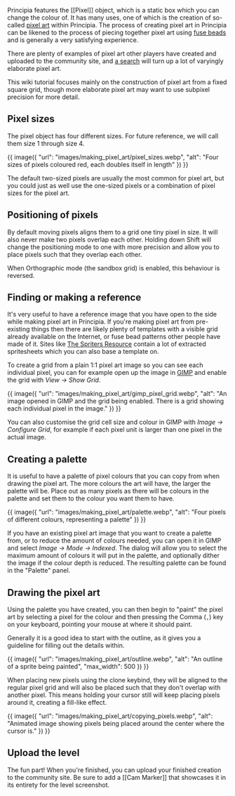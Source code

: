 Principia features the [[Pixel]] object, which is a static box which you can change the colour of. It has many uses, one of which is the creation of so-called [pixel art](https://en.wikipedia.org/wiki/Pixel_art) within Principia. The process of creating pixel art in Principia can be likened to the process of piecing together pixel art using [fuse beads](https://en.wikipedia.org/wiki/Fuse_beads) and is generally a very satisfying experience.

There are plenty of examples of pixel art other players have created and uploaded to the community site, and [a search](https://principia-web.se/search?query=pixel+art&search_in=archive) will turn up a lot of varyingly elaborate pixel art.

This wiki tutorial focuses mainly on the construction of pixel art from a fixed square grid, though more elaborate pixel art may want to use subpixel precision for more detail.

## Pixel sizes
The pixel object has four different sizes. For future reference, we will call them size 1 through size 4.

{{ image({
	"url": "images/making_pixel_art/pixel_sizes.webp",
	"alt": "Four sizes of pixels coloured red, each doubles itself in length"
}) }}

The default two-sized pixels are usually the most common for pixel art, but you could just as well use the one-sized pixels or a combination of pixel sizes for the pixel art.

## Positioning of pixels
By default moving pixels aligns them to a grid one tiny pixel in size. It will also never make two pixels overlap each other. Holding down Shift will change the positioning mode to one with more precision and allow you to place pixels such that they overlap each other.

When Orthographic mode (the sandbox grid) is enabled, this behaviour is reversed.

## Finding or making a reference
It's very useful to have a reference image that you have open to the side while making pixel art in Principia. If you're making pixel art from pre-existing things then there are likely plenty of templates with a visible grid already available on the Internet, or fuse bead patterns other people have made of it. Sites like [The Spriters Resource](https://www.spriters-resource.com/) contain a lot of extracted spritesheets which you can also base a template on.

To create a grid from a plain 1:1 pixel art image so you can see each individual pixel, you can for example open up the image in [GIMP](https://www.gimp.org/) and enable the grid with *View -> Show Grid*.

{{ image({
	"url": "images/making_pixel_art/gimp_pixel_grid.webp",
	"alt": "An image opened in GIMP and the grid being enabled. There is a grid showing each individual pixel in the image."
}) }}

You can also customise the grid cell size and colour in GIMP with *Image -> Configure Grid*, for example if each pixel unit is larger than one pixel in the actual image.

## Creating a palette
It is useful to have a palette of pixel colours that you can copy from when drawing the pixel art. The more colours the art will have, the larger the palette will be. Place out as many pixels as there will be colours in the palette and set them to the colour you want them to have.

{{ image({
	"url": "images/making_pixel_art/palette.webp",
	"alt": "Four pixels of different colours, representing a palette"
}) }}

If you have an existing pixel art image that you want to create a palette from, or to reduce the amount of colours needed, you can open it in GIMP and select *Image -> Mode -> Indexed*. The dialog will allow you to select the maximum amount of colours it will put in the palette, and optionally dither the image if the colour depth is reduced. The resulting palette can be found in the "Palette" panel.

## Drawing the pixel art
Using the palette you have created, you can then begin to "paint" the pixel art by selecting a pixel for the colour and then pressing the Comma (`,`) key on your keyboard, pointing your mouse at where it should paint.

Generally it is a good idea to start with the outline, as it gives you a guideline for filling out the details within.

{{ image({
	"url": "images/making_pixel_art/outline.webp",
	"alt": "An outline of a sprite being painted",
	"max_width": 500
}) }}

When placing new pixels using the clone keybind, they will be aligned to the regular pixel grid and will also be placed such that they don't overlap with another pixel. This means holding your cursor still will keep placing pixels around it, creating a fill-like effect.

{{ image({
	"url": "images/making_pixel_art/copying_pixels.webp",
	"alt": "Animated image showing pixels being placed around the center where the cursor is."
}) }}

## Upload the level
The fun part! When you're finished, you can upload your finished creation to the community site. Be sure to add a [[Cam Marker]] that showcases it in its entirety for the level screenshot.
